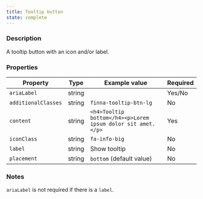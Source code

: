 ```yaml
---
title: Tooltip button
state: complete
---
```


### Description

A tooltip button with an icon and/or label.

### Properties

| Property            | Type   | Example value                                               | Required |
| ------------------- | ------ | ----------------------------------------------------------- | -------- |
| `ariaLabel`         | string |                                                             | Yes/No   |
| `additionalClasses` | string | `finna-tooltip-btn-lg`                                      | No       |
| `content`           | string | `<h4>Tooltip bottom</h4><p>Lorem ipsum dolor sit amet.</p>` | Yes      |
| `iconClass`         | string | `fa-info-big`                                               | No       |
| `label`             | string | Show tooltip                                                | No       |
| `placement`         | string | `bottom` (default value)                                    | No       |

### Notes

`ariaLabel` is not required if there is a `label`.

